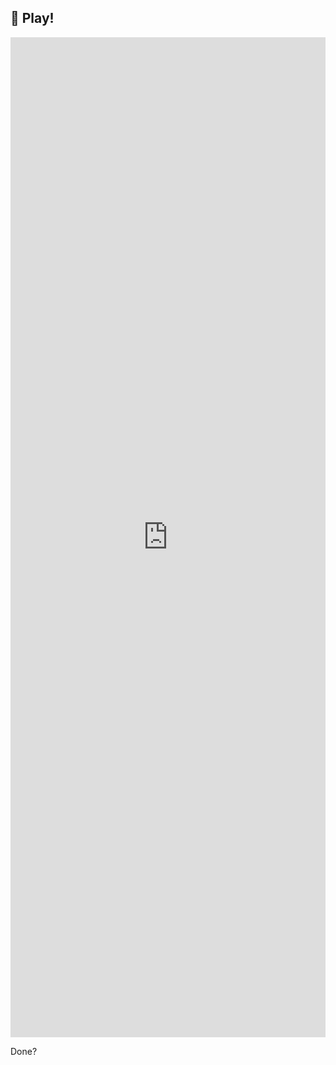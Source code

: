 🏀 Play!
---

<p><iframe src="https://www.light-code.org/?embed=true&embed_options=hide_toolbar" width="100%" height="1600" loading="lazy" allowfullscreen="allowfullscreen" style="border:none;"></iframe></p>

Done?